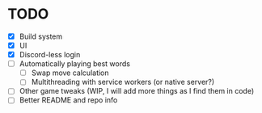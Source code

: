 # TODO

- [x] Build system
- [x] UI
- [x] Discord-less login
- [ ] Automatically playing best words
  - [ ] Swap move calculation
  - [ ] Multithreading with service workers (or native server?)
- [ ] Other game tweaks (WIP, I will add more things as I find them in code)
- [ ] Better README and repo info

